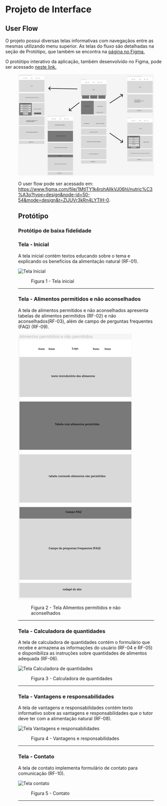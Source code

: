 
# Projeto de Interface

## User Flow

O projeto possui diversas telas informativas com navegaçãos entre as mesmas utilizando menu superior. As telas do fluxo são detalhadas na seção de Protótipo, que também se encontra na <a href="https://www.figma.com/file/1MtlTY1k4rohAIlkVJ06hl/nutric%C3%A3o?type=design&node-id=0-1&mode=design&t=ZlJUVr3kRn4LYTlH-0"> página no Figma.</a>

O protótipo interativo da aplicação, também desenvolvido no Figma, pode ser acessado <a href="https://www.figma.com/proto/1MtlTY1k4rohAIlkVJ06hl/nutric%C3%A3o?node-id=15-3&t=4t76cOntxoXspWa4-0&scaling=min-zoom&page-id=0%3A1&starting-point-node-id=15%3A3"> neste link.</a>

<figure>
 <img src="https://github.com/ICEI-PUC-Minas-PMV-ADS/pmv-ads-2024-1-e1-proj-web-t11-pmv-ads-2024-1-e1-proj-nutricao/blob/main/documentos/img/UserFlow.png"
</figure>

O user flow pode ser acessado em: https://www.figma.com/file/1MtlTY1k4rohAIlkVJ06hl/nutric%C3%A3o?type=design&node-id=50-54&mode=design&t=ZlJUVr3kRn4LYTlH-0.

## Protótipo
### Protótipo de baixa fidelidade

<h3><b>Tela - Inicial</b></h3>
<p>A tela inicial contém textos educando sobre o tema e explicando os benefícios da alimentação natural (RF-01). </p>
  
![Tela Inicial](https://github.com/ICEI-PUC-Minas-PMV-ADS/pmv-ads-2024-1-e1-proj-web-t11-pmv-ads-2024-1-e1-proj-nutricao/blob/main/documentos/img/Tela%20inicial%20Nutric%C3%A3o.png)

<figure> 
  <figcaption>Figura 1 - Tela inicial
</figure> 
<hr>

<h3><b>Tela - Alimentos permitidos e não aconselhados</b></h3>
<p>A tela de alimentos permitidos e não aconselhados apresenta tabelas de alimentos permitidos (RF-02) e não aconselhados(RF-03), além de campo de perguntas frequentes (FAQ) (RF-09). </p>
  
![Tela Alimentos Permitidos e não aconselhados](https://github.com/ICEI-PUC-Minas-PMV-ADS/pmv-ads-2024-1-e1-proj-web-t11-pmv-ads-2024-1-e1-proj-nutricao/blob/main/documentos/img/Tela%20alimentos%20permitidos%20e%20n%C3%A3o%20permitidos%20Nutric%C3%A3o.png)

<figure> 
  <figcaption>Figura 2 - Tela Alimentos permitidos e não aconselhados
</figure> 
<hr>
   
<h3><b>Tela - Calculadora de quantidades</b></h3>
<p>A tela de calculadora de quantidades contém o formulário que recebe e armazena as informações do usuário (RF-04 e RF-05) e disponibiliza as instruções sobre quantidades de alimentos adequada (RF-06). </p>
  
![Tela Calculadora de quantidades](https://github.com/ICEI-PUC-Minas-PMV-ADS/pmv-ads-2024-1-e1-proj-web-t11-pmv-ads-2024-1-e1-proj-nutricao/blob/main/documentos/img/Tela%20calculadora%20de%20quantidades%20Nutric%C3%A3o.png)

<figure> 
  <figcaption>Figura 3 - Calculadora de quantidades
</figure> 
<hr>

<h3><b>Tela - Vantagens e responsabilidades</b></h3>
<p>A tela de vantagens e responsabilidades contém texto informativo sobre as vantagens e responsabilidades que o tutor deve ter com a alimentação natural (RF-08). </p>
  
![Tela Vantagens e responsabilidades](https://github.com/ICEI-PUC-Minas-PMV-ADS/pmv-ads-2024-1-e1-proj-web-t11-pmv-ads-2024-1-e1-proj-nutricao/blob/main/documentos/img/Tela%20vantagens%20e%20responsabilidades%20Nutric%C3%A3o.png)

<figure> 
  <figcaption>Figura 4 - Vantagens e responsabilidades
</figure> 
<hr>

<h3><b>Tela - Contato</b></h3>
<p>A tela de contato implementa formulário de contato para comunicação (RF-10). </p>
  
![Tela contato](https://github.com/ICEI-PUC-Minas-PMV-ADS/pmv-ads-2024-1-e1-proj-web-t11-pmv-ads-2024-1-e1-proj-nutricao/blob/main/documentos/img/Tela%20contato%20Nutric%C3%A3o.png)

<figure> 
  <figcaption>Figura 5 - Contato
</figure> 
<hr>
